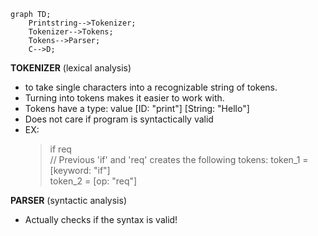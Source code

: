 ```mermaid
graph TD;
    Printstring-->Tokenizer;
    Tokenizer-->Tokens;
    Tokens-->Parser;
    C-->D;
```

**TOKENIZER** (lexical analysis)
- to take single characters into a recognizable string of tokens.
- Turning into tokens makes it easier to work with.
- Tokens have a type: value [ID: "print"] [String: "Hello"]
- Does not care if program is syntactically valid
- EX:
  > if req   <br>
  // Previous 'if' and 'req' creates the following tokens:
  token_1 = [keyword: "if"] <br>
  token_2 = [op: "req"]
  
**PARSER** (syntactic analysis)
- Actually checks if the syntax is valid!